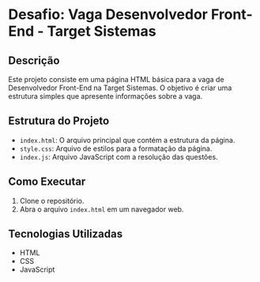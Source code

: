 # Desafio: Vaga Desenvolvedor Front-End - Target Sistemas

## Descrição

Este projeto consiste em uma página HTML básica para a vaga de Desenvolvedor Front-End na Target Sistemas. O objetivo é criar uma estrutura simples que apresente informações sobre a vaga.

## Estrutura do Projeto

- `index.html`: O arquivo principal que contém a estrutura da página.
- `style.css`: Arquivo de estilos para a formatação da página.
- `index.js`: Arquivo JavaScript com a resolução das questões.

## Como Executar

1. Clone o repositório.
2. Abra o arquivo `index.html` em um navegador web.

## Tecnologias Utilizadas

- HTML
- CSS
- JavaScript
